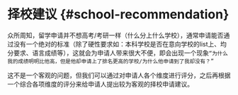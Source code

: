 <!-- markdownlint-disable MD033 -->

# 择校建议 {#school-recommendation}

众所周知，留学申请并不想高考/考研一样（什么分上什么学校），通常申请能否通过没有一个绝对的标准（除了硬性要求如：本科学校是否在意向学校的list上、均分要求、语言成绩等），这就会为申请人带来很大不便，即会出现一个现象`“为什么我的成绩明明比他高，但是他却申请上了排名更高的学校/为什么他申请到了我却没有？”`

这不是一个客观的问题，但我们可以通过对申请人各个维度进行评分，之后再根据一个综合各项维度的评分来给申请人提出较为客观的择校申请建议。
